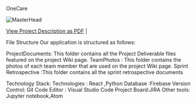 OneCare

![MasterHead](https://github.com/more-aishwarya/OneCare/blob/main/assets/ProjectBanner.png)

[View Project Description as PDF](https://github.com/pushpak4/Onecare/blob/main/ProjectDocuments/Project%20Description%20-%20OneCare.pdf) |


File Structure
Our application is structured as follows:

ProjectDocuments: This folder contains all the Project Deliverable files featured on the project Wiki page.
TeamPhotos	:  This folder contains the photos of each team member that are used on the project Wiki page.
Sprint Retrospective :This folder contains all the sprint retrospective documents 


Technology Stack:
Technologies : React ,Python
Database :Firebase
Version Control: Git
Code Editor : Visual Studio Code
Project Board:JIRA 
Other tools: Jupyter notebook,Atom




